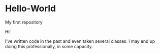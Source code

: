 # Hello-World
My first repository

Hi!

I've written code in the past and even taken several classes.  I may end up doing this professionally, in some capacity.
